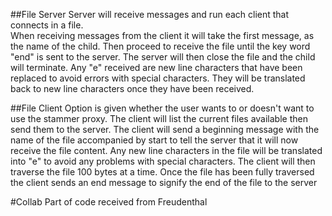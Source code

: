 ##File Server
Server will receive messages and run each client that connects in a file.  
When receiving messages from the client it will take the first message,
as the name of the child. Then proceed to receive the file until the
key word "end" is sent to the server. The server will then close the file 
and the child will terminate. Any "e" received are new line characters 
that have been replaced to avoid errors with special characters. They will
be translated back to new line characters once they have been 
received.

##File Client
Option is given whether the user wants to or doesn't want to use the stammer
proxy. The client will list the current files available then send them to the server.
The client will send a beginning message with the name of the file accompanied
by start to tell the server that it will now receive the file content. Any new line
characters in the file will be translated into "e" to avoid any problems with
special characters. The client will then traverse the file 100 bytes at a time. 
Once the file has been fully traversed the client sends an end message to 
signify the end of the file to the server

#Collab
Part of code received from Freudenthal